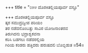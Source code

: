 +++
title = "೦೫೪ ದೊರಕಿತಲ್ಲಿಯಪೂರ್ವ ವಸ್ತೂ"

+++
ದೊರಕಿತಲ್ಲಿಯಪೂರ್ವ ವಸ್ತೂ  
ತ್ಕರ ಸಮುದ್ರದ್ವೀಪ ಪರಿಯಂ  
ತರ ನಡೆದನೊಂಬತ್ತು ಸಾವಿರ ಯೋಜನಾಂತರವ  
ತಿರುಗಿದನು ಭದ್ರಾಶ್ವಕವನಾ  
ಕರಿಸಿ ಬಡಗಲು ನಡೆದರಲ್ಲಿಯ  
ಗಿರಿಯ ಕಂಡರು ಹತ್ತಿದರು ಹರುಷದಲಿ ಬೊಬ್ಬಿಡುತ     ॥54॥